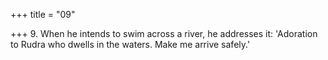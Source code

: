 +++
title = "09"

+++
9. When he intends to swim across a river, he addresses it: 'Adoration to Rudra who dwells in the waters. Make me arrive safely.'
